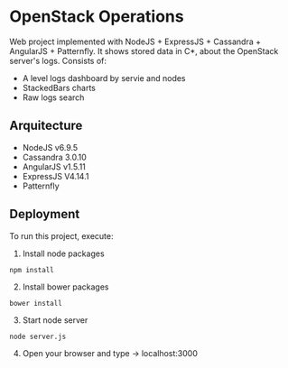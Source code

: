 # OpenStack Operations

Web project implemented with NodeJS + ExpressJS + Cassandra + AngularJS + Patternfly.
It shows stored data in C*, about the OpenStack server's logs.
Consists of:
* A level logs dashboard by servie and nodes
* StackedBars charts
* Raw logs search

## Arquitecture

* NodeJS v6.9.5
* Cassandra 3.0.10
* AngularJS v1.5.11
* ExpressJS V4.14.1
* Patternfly 

## Deployment

To run this project, execute:

1. Install node packages
```shell
npm install
```
2. Install bower packages
```shell
bower install
```
3. Start node server
```shell
node server.js
```
4. Open your browser and type -> localhost:3000



